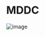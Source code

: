 # MDDC

![image](https://user-images.githubusercontent.com/68391767/145179585-5f990acb-c1b1-4dc5-9415-27fb0d7dfdcc.png)
